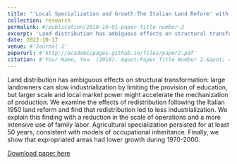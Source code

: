 ```yaml
---
title: "'Local Specialization and Growth:The Italian Land Reform' with Riccardo Bianchi Vimercati, and Giampaolo Lecce "
collection: research
permalink: #/publication/2010-10-01-paper-title-number-2
excerpt: 'Land distribution has ambiguous effects on structural transformation: large landowners can slow industrialization by limiting the provision of education, but larger scale and local market power might accelerate the mechanization of production. We examine the effects of redistribution following the Italian 1950 land reform and find that redistribution led to less industrialization. We explain this finding with a reduction in the scale of operations and a more intensive use of family labor. Agricultural specialization persisted for at least 50 years, consistent with models of occupational inheritance. Finally, we show that expropriated areas had lower growth during 1970-2000. '
date: 2022-10-17
venue: #'Journal 1'
paperurl: #'http://academicpages.github.io/files/paper2.pdf'
citation: #'Your Name, You. (2010). &quot;Paper Title Number 2.&quot; <i>Journal 1</i>. 1(2).'
---
```

Land distribution has ambiguous effects on structural transformation: large landowners can slow industrialization by limiting the provision of education, but larger scale and local market power might accelerate the mechanization of production. We examine the effects of redistribution following the Italian 1950 land reform and find that redistribution led to less industrialization. We explain this finding with a reduction in the scale of operations and a more intensive use of family labor. Agricultural specialization persisted for at least 50 years, consistent with models of occupational inheritance. Finally, we show that expropriated areas had lower growth during 1970-2000. 

[Download paper here](https://github.com/Magna24/Hosted-Files/raw/main/land_reform_italy_B-L-M.pdf)

